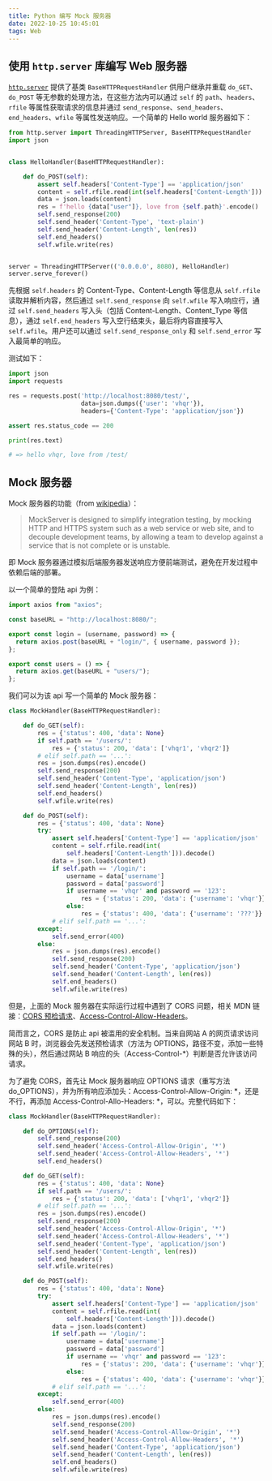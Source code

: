 ```yaml
---
title: Python 编写 Mock 服务器
date: 2022-10-25 10:45:01
tags: Web
---
```


## 使用 `http.server` 库编写 Web 服务器

[`http.server`](https://docs.python.org/3/library/http.server.html) 提供了基类 `BaseHTTPRequestHandler` 供用户继承并重载 `do_GET`、`do_POST` 等无参数的处理方法，在这些方法内可以通过 `self` 的 `path`、`headers`、`rfile` 等属性获取请求的信息并通过 `send_response`、`send_headers`、`end_headers`、`wfile` 等属性发送响应。一个简单的 Hello world 服务器如下：

```python
from http.server import ThreadingHTTPServer, BaseHTTPRequestHandler
import json


class HelloHandler(BaseHTTPRequestHandler):

    def do_POST(self):
        assert self.headers['Content-Type'] == 'application/json'
        content = self.rfile.read(int(self.headers['Content-Length'])).decode()
        data = json.loads(content)
        res = f'hello {data["user"]}, love from {self.path}'.encode()
        self.send_response(200)
        self.send_header('Content-Type', 'text-plain')
        self.send_header('Content-Length', len(res))
        self.end_headers()
        self.wfile.write(res)


server = ThreadingHTTPServer(('0.0.0.0', 8080), HelloHandler)
server.serve_forever()
```

先根据 `self.headers` 的 Content-Type、Content-Length 等信息从 `self.rfile` 读取并解析内容，然后通过 `self.send_response` 向 `self.wfile` 写入响应行，通过 `self.send_headers` 写入头（包括 Content-Length、Content_Type 等信息），通过 `self.end_headers` 写入空行结束头，最后将内容直接写入 `self.wfile`。用户还可以通过 `self.send_response_only` 和 `self.send_error` 写入最简单的响应。

测试如下：

```python
import json
import requests

res = requests.post('http://localhost:8080/test/',
                    data=json.dumps({'user': 'vhqr'}),
                    headers={'Content-Type': 'application/json'})

assert res.status_code == 200

print(res.text)

# => hello vhqr, love from /test/
```

## Mock 服务器

Mock 服务器的功能（from [wikipedia](https://en.wikipedia.org/wiki/MockServer)）：

> MockServer is designed to simplify integration testing, by mocking HTTP and HTTPS system such as a web service or web site, and to decouple development teams, by allowing a team to develop against a service that is not complete or is unstable.

即 Mock 服务器通过模拟后端服务器发送响应方便前端测试，避免在开发过程中依赖后端的部署。

以一个简单的登陆 api 为例：

```javascript
import axios from "axios";

const baseURL = "http://localhost:8080/";

export const login = (username, password) => {
  return axios.post(baseURL + "login/", { username, password });
};

export const users = () => {
  return axios.get(baseURL + "users/");
};
```

我们可以为该 api 写一个简单的 Mock 服务器：

```python
class MockHandler(BaseHTTPRequestHandler):

    def do_GET(self):
        res = {'status': 400, 'data': None}
        if self.path == '/users/':
            res = {'status': 200, 'data': ['vhqr1', 'vhqr2']}
        # elif self.path == '...':
        res = json.dumps(res).encode()
        self.send_response(200)
        self.send_header('Content-Type', 'application/json')
        self.send_header('Content-Length', len(res))
        self.end_headers()
        self.wfile.write(res)

    def do_POST(self):
        res = {'status': 400, 'data': None}
        try:
            assert self.headers['Content-Type'] == 'application/json'
            content = self.rfile.read(int(
                self.headers['Content-Length'])).decode()
            data = json.loads(content)
            if self.path == '/login/':
                username = data['username']
                password = data['password']
                if username == 'vhqr' and password == '123':
                    res = {'status': 200, 'data': {'username': 'vhqr'}}
                else:
                    res = {'status': 400, 'data': {'username': '???'}}
            # elif self.path == '...':
        except:
            self.send_error(400)
        else:
            res = json.dumps(res).encode()
            self.send_response(200)
            self.send_header('Content-Type', 'application/json')
            self.send_header('Content-Length', len(res))
            self.end_headers()
            self.wfile.write(res)
```

但是，上面的 Mock 服务器在实际运行过程中遇到了 CORS 问题，相关 MDN 链接：[CORS 预检请求](https://developer.mozilla.org/zh-CN/docs/Web/HTTP/CORS#%E9%A2%84%E6%A3%80%E8%AF%B7%E6%B1%82)、[Access-Control-Allow-Headers](https://developer.mozilla.org/zh-CN/docs/Web/HTTP/Headers/Access-Control-Allow-Headers)。

简而言之，CORS 是防止 api 被滥用的安全机制。当来自网站 A 的网页请求访问网站 B 时，浏览器会先发送预检请求（方法为 OPTIONS，路径不变，添加一些特殊的头），然后通过网站 B 响应的头（Access-Control-*）判断是否允许该访问请求。

为了避免 CORS，首先让 Mock 服务器响应 OPTIONS 请求（重写方法 do_OPTIONS），并为所有响应添加头：Access-Control-Allow-Origin: *，还是不行，再添加 Access-Control-Allo-Headers: *，可以。完整代码如下：

```python
class MockHandler(BaseHTTPRequestHandler):

    def do_OPTIONS(self):
        self.send_response(200)
        self.send_header('Access-Control-Allow-Origin', '*')
        self.send_header('Access-Control-Allow-Headers', '*')
        self.end_headers()

    def do_GET(self):
        res = {'status': 400, 'data': None}
        if self.path == '/users/':
            res = {'status': 200, 'data': ['vhqr1', 'vhqr2']}
        # elif self.path == '...':
        res = json.dumps(res).encode()
        self.send_response(200)
        self.send_header('Access-Control-Allow-Origin', '*')
        self.send_header('Access-Control-Allow-Headers', '*')
        self.send_header('Content-Type', 'application/json')
        self.send_header('Content-Length', len(res))
        self.end_headers()
        self.wfile.write(res)

    def do_POST(self):
        res = {'status': 400, 'data': None}
        try:
            assert self.headers['Content-Type'] == 'application/json'
            content = self.rfile.read(int(
                self.headers['Content-Length'])).decode()
            data = json.loads(content)
            if self.path == '/login/':
                username = data['username']
                password = data['password']
                if username == 'vhqr' and password == '123':
                    res = {'status': 200, 'data': {'username': 'vhqr'}}
                else:
                    res = {'status': 400, 'data': {'username': 'vhqr'}}
            # elif self.path == '...':
        except:
            self.send_error(400)
        else:
            res = json.dumps(res).encode()
            self.send_response(200)
            self.send_header('Access-Control-Allow-Origin', '*')
            self.send_header('Access-Control-Allow-Headers', '*')
            self.send_header('Content-Type', 'application/json')
            self.send_header('Content-Length', len(res))
            self.end_headers()
            self.wfile.write(res)
```
